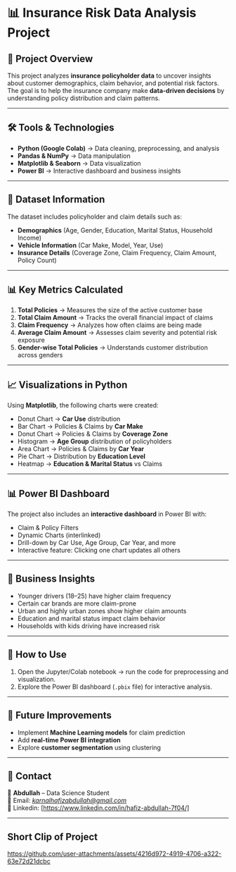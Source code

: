 # 📊 Insurance Risk Data Analysis Project  

## 📌 Project Overview  
This project analyzes **insurance policyholder data** to uncover insights about customer demographics, claim behavior, and potential risk factors.  
The goal is to help the insurance company make **data-driven decisions** by understanding policy distribution and claim patterns.  

---

## 🛠️ Tools & Technologies  
- **Python (Google Colab)** → Data cleaning, preprocessing, and analysis  
- **Pandas & NumPy** → Data manipulation  
- **Matplotlib & Seaborn** → Data visualization  
- **Power BI** → Interactive dashboard and business insights  

---

## 📂 Dataset Information  
The dataset includes policyholder and claim details such as:  
- **Demographics** (Age, Gender, Education, Marital Status, Household Income)  
- **Vehicle Information** (Car Make, Model, Year, Use)  
- **Insurance Details** (Coverage Zone, Claim Frequency, Claim Amount, Policy Count)  

---

## 📊 Key Metrics Calculated  
1. **Total Policies** → Measures the size of the active customer base  
2. **Total Claim Amount** → Tracks the overall financial impact of claims  
3. **Claim Frequency** → Analyzes how often claims are being made  
4. **Average Claim Amount** → Assesses claim severity and potential risk exposure  
5. **Gender-wise Total Policies** → Understands customer distribution across genders  

---

## 📈 Visualizations in Python  
Using **Matplotlib**, the following charts were created:  
- Donut Chart → **Car Use** distribution  
- Bar Chart → Policies & Claims by **Car Make**  
- Donut Chart → Policies & Claims by **Coverage Zone**  
- Histogram → **Age Group** distribution of policyholders  
- Area Chart → Policies & Claims by **Car Year**  
- Pie Chart → Distribution by **Education Level**  
- Heatmap → **Education & Marital Status** vs Claims  

---

## 📊 Power BI Dashboard  
The project also includes an **interactive dashboard** in Power BI with:  
- Claim & Policy Filters  
- Dynamic Charts (interlinked)  
- Drill-down by Car Use, Age Group, Car Year, and more  
- Interactive feature: Clicking one chart updates all others  

---

## 🎯 Business Insights  
- Younger drivers (18–25) have higher claim frequency  
- Certain car brands are more claim-prone  
- Urban and highly urban zones show higher claim amounts  
- Education and marital status impact claim behavior  
- Households with kids driving have increased risk  

---

## 🚀 How to Use  
1. Open the Jupyter/Colab notebook → run the code for preprocessing and visualization.  
2. Explore the Power BI dashboard (`.pbix` file) for interactive analysis.  

---

## 📌 Future Improvements  
- Implement **Machine Learning models** for claim prediction  
- Add **real-time Power BI integration**  
- Explore **customer segmentation** using clustering  

---

## 📧 Contact  
👤 **Abdullah** – Data Science Student  
📩 Email: *karnalhafizabdullah@gmail.com*  
🔗 Linkedin: [https://www.linkedin.com/in/hafiz-abdullah-7f04/]  

---
## Short Clip of Project
https://github.com/user-attachments/assets/4216d972-4919-4706-a322-63e72d21dcbc




